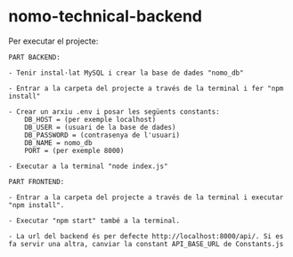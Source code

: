 # nomo-technical-backend

Per executar el projecte:

    PART BACKEND:

    - Tenir instal·lat MySQL i crear la base de dades "nomo_db"

    - Entrar a la carpeta del projecte a través de la terminal i fer "npm install"

    - Crear un arxiu .env i posar les següents constants:
        DB_HOST = (per exemple localhost)
        DB_USER = (usuari de la base de dades)
        DB_PASSWORD = (contrasenya de l'usuari)
        DB_NAME = nomo_db
        PORT = (per exemple 8000)

    - Executar a la terminal "node index.js"

    PART FRONTEND:

    - Entrar a la carpeta del projecte a través de la terminal i executar "npm install".

    - Executar "npm start" també a la terminal.

    - La url del backend és per defecte http://localhost:8000/api/. Si es fa servir una altra, canviar la constant API_BASE_URL de Constants.js
